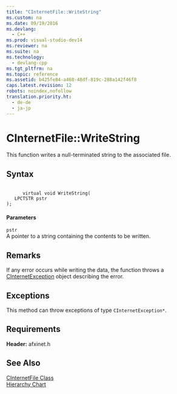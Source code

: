 ```yaml
---
title: "CInternetFile::WriteString"
ms.custom: na
ms.date: 09/19/2016
ms.devlang: 
  - C++
ms.prod: visual-studio-dev14
ms.reviewer: na
ms.suite: na
ms.technology: 
  - devlang-cpp
ms.tgt_pltfrm: na
ms.topic: reference
ms.assetid: b425fe84-a468-48df-819c-288a142f46f8
caps.latest.revision: 12
robots: noindex,nofollow
translation.priority.ht: 
  - de-de
  - ja-jp
---
```

# CInternetFile::WriteString
This function writes a null-terminated string to the associated file.  
  
## Syntax  
  
```  
  
      virtual void WriteString(   
   LPCTSTR pstr    
);  
```  
  
#### Parameters  
 `pstr`  
 A pointer to a string containing the contents to be written.  
  
## Remarks  
 If any error occurs while writing the data, the function throws a [CInternetException](../vs140/CInternetException-Class.md) object describing the error.  
  
## Exceptions  
 This method can throw exceptions of type `CInternetException*`.  
  
## Requirements  
 **Header:** afxinet.h  
  
## See Also  
 [CInternetFile Class](../vs140/CInternetFile-Class.md)   
 [Hierarchy Chart](../vs140/Hierarchy-Chart.md)